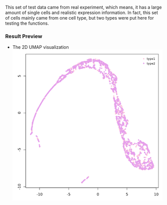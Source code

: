 This set of test data came from real experiment, which means, it has a large amount of single cells and realistic expression information. In fact, this set of cells mainly came from one cell type, but two types were put here for testing the functions. 
### Result Preview
- The 2D UMAP visualization
![image](http://github.com/mvfki/streamRWrapper/raw/master/testData_real/RStream_UMAP_2D.png)
